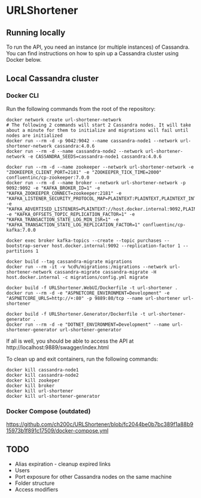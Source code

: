 # URLShortener

## Running locally

To run the API, you need an instance (or multiple instances) of Cassandra. You can find instructions on how to spin up a Cassandra cluster using Docker below.

## Local Cassandra cluster
### Docker CLI

Run the following commands from the root of the repository:

```
docker network create url-shortener-network
# The following 2 commands will start 2 Cassandra nodes. It will take about a minute for them to initialize and migrations will fail until nodes are initialized
docker run --rm -d -p 9042:9042 --name cassandra-node1 --network url-shortener-network cassandra:4.0.6
docker run --rm -d --name cassandra-node2 --network url-shortener-network -e CASSANDRA_SEEDS=cassandra-node1 cassandra:4.0.6

docker run --rm -d --name zookeeper --network url-shortener-network -e "ZOOKEEPER_CLIENT_PORT=2181" -e "ZOOKEEPER_TICK_TIME=2000" confluentinc/cp-zookeeper:7.0.0
docker run --rm -d --name broker --network url-shortener-network -p 9092:9092 -e "KAFKA_BROKER_ID=1" -e "KAFKA_ZOOKEEPER_CONNECT=zookeeper:2181" -e "KAFKA_LISTENER_SECURITY_PROTOCOL_MAP=PLAINTEXT:PLAINTEXT,PLAINTEXT_INTERNAL:PLAINTEXT" -e "KAFKA_ADVERTISED_LISTENERS=PLAINTEXT://host.docker.internal:9092,PLAINTEXT_INTERNAL://broker:29092" -e "KAFKA_OFFSETS_TOPIC_REPLICATION_FACTOR=1" -e "KAFKA_TRANSACTION_STATE_LOG_MIN_ISR=1" -e "KAFKA_TRANSACTION_STATE_LOG_REPLICATION_FACTOR=1" confluentinc/cp-kafka:7.0.0

docker exec broker kafka-topics --create --topic purchases --bootstrap-server host.docker.internal:9092 --replication-factor 1 --partitions 1

docker build --tag cassandra-migrate migrations
docker run --rm -it -v %cd%/migrations:/migrations --network url-shortener-network cassandra-migrate cassandra-migrate -H host.docker.internal -c migrations/config.yml migrate

docker build -f URLShortener.WebUI/Dockerfile -t url-shortener .
docker run --rm -d -e "ASPNETCORE_ENVIRONMENT=Development" -e "ASPNETCORE_URLS=http://+:80" -p 9889:80/tcp --name url-shortener url-shortener

docker build -f URLShortener.Generator/Dockerfile -t url-shortener-generator .
docker run --rm -d -e "DOTNET_ENVIRONMENT=Development" --name url-shortener-generator url-shortener-generator
```

If all is well, you should be able to access the API at http://localhost:9889/swagger/index.html

To clean up and exit containers, run the following commands:
```
docker kill cassandra-node1
docker kill cassandra-node2
docker kill zookeper
docker kill broker
docker kill url-shortener
docker kill url-shortener-generator
```

### Docker Compose (outdated)
https://github.com/ch200c/URLShortener/blob/fc2044be0b7bc389f1a88b915973b1f891c17509/docker-compose.yml


## TODO
- Alias expiration - cleanup expired links
- Users
- Port exposure for other Cassandra nodes on the same machine
- Folder structure
- Access modifiers

